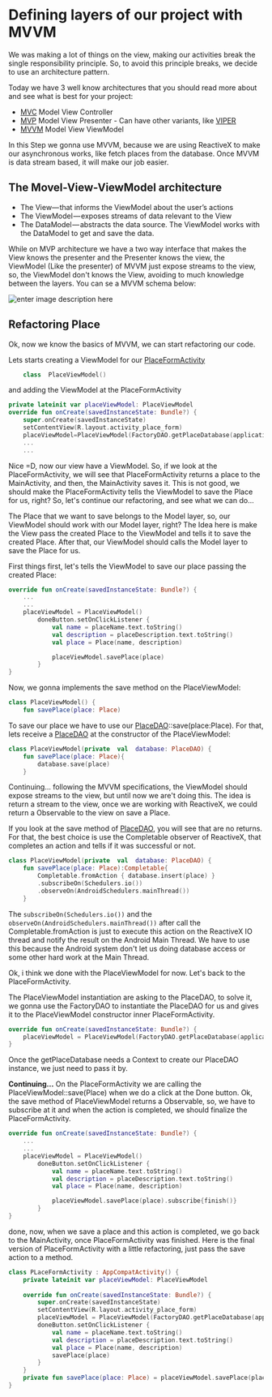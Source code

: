 # Defining layers of our project with MVVM

We was making a lot of things on the view, making our activities break the single responsibility principle. So, to avoid this principle breaks, we decide to use  an architecture pattern.

Today we have 3 well know architectures that you should read more about and see what is best for your project:
-  [MVC](https://medium.com/upday-devs/android-architecture-patterns-part-1-model-view-controller-3baecef5f2b6)	Model View Controller
-	[MVP](https://medium.com/upday-devs/android-architecture-patterns-part-2-model-view-presenter-8a6faaae14a5) Model View Presenter - Can have other variants, like [VIPER](http://luboganev.github.io/blog/clean-architecture-pt1/)
-	[MVVM](https://medium.com/upday-devs/android-architecture-patterns-part-3-model-view-viewmodel-e7eeee76b73b) Model View ViewModel 

In this Step we gonna use MVVM, because we are using ReactiveX to make our asynchronous works, like fetch places from the database. Once MVVM is data stream based, it will make our job easier.

## The Movel-View-ViewModel architecture
-   The  View— that informs the ViewModel about the user’s actions
-   The  ViewModel — exposes streams of data relevant to the View
-   The  DataModel — abstracts the data source. The ViewModel works with the DataModel to get and save the data.

While on MVP architecture we have a two way interface that makes the View knows the presenter and the Presenter knows the view, the ViewModel (Like the presenter) of MVVM just expose streams to the view, so, the ViewModel don't knows the View, avoiding to much knowledge between the layers. You can se a MVVM schema below:

![enter image description here](https://cdn-images-1.medium.com/max/800/0*5mD214cjNXU-V6lf.png)



## Refactoring Place

Ok, now we know the basics of MVVM, we can start refactoring our code.

Lets starts creating a ViewModel for our [PlaceFormActivity](https://github.com/roubertedgar/workshoptw/blob/step-4/app/src/main/java/workshoptw/com/work_shop_tw/views/place/PLaceFormActivity.kt)

```kotlin
	class  PlaceViewModel() 
``` 
and adding the ViewModel at the PlaceFormActivity

```kotlin
private lateinit var placeViewModel: PlaceViewModel
override fun onCreate(savedInstanceState: Bundle?) {
	super.onCreate(savedInstanceState)
	setContentView(R.layout.activity_place_form)
	placeViewModel=PlaceViewModel(FactoryDAO.getPlaceDatabase(applicationContext))
	...
	...
``` 

Nice =D, now our view have a ViewModel. So, if we look at the PlaceFormActivity, we will see that PlaceFormActivity returns a place to the MainActivity, and then, the MainActivity saves it.
This is not good, we should make the PlaceFormActivity tells the ViewModel to save the Place for us, right? So, let's continue our refactoring, and see what we can do...

The Place that we want to save belongs to the Model layer, so, our ViewModel should work with our Model layer, right? 
The Idea here is make the View pass the created Place to the ViewModel and tells it to save the created Place. After that, our ViewModel should calls the Model layer to save the Place for us. 

First things first, let's tells the ViewModel to save our place passing the created Place:

```kotlin
override fun onCreate(savedInstanceState: Bundle?) {
	...
	...
	placeViewModel = PlaceViewModel()
		doneButton.setOnClickListener {
			val name = placeName.text.toString()
			val description = placeDescription.text.toString()
			val place = Place(name, description)

			placeViewModel.savePlace(place)
		}
}
```

Now, we gonna implements the save method on the PlaceViewModel:

```kotlin
class PlaceViewModel() {
	fun savePlace(place: Place)
```
To save our place we have to use our [PlaceDAO](https://github.com/roubertedgar/workshoptw/blob/step-4/app/src/main/java/workshoptw/com/work_shop_tw/models/place/PlaceDAO.kt)::save(place:Place). For that, lets receive a [PlaceDAO](https://github.com/roubertedgar/workshoptw/blob/step-4/app/src/main/java/workshoptw/com/work_shop_tw/models/place/PlaceDAO.kt) at the constructor of the PlaceViewModel:
```kotlin
class PlaceViewModel(private  val  database: PlaceDAO) {
	fun savePlace(place: Place){
		database.save(place)
	}
```

Continuing... following the MVVM  specifications, the ViewModel should expose streams to the view, but until now we are't doing this. The idea is return a stream to the view, once we are working with ReactiveX, we could return a Observable to the view on save a Place. 

If you look at the save method of [PlaceDAO](https://github.com/roubertedgar/workshoptw/blob/step-4/app/src/main/java/workshoptw/com/work_shop_tw/models/place/PlaceDAO.kt), you will see that are no returns. For that, the best choice is use the Completable observer of ReactiveX, that completes an action and tells if it was successful or not.

```kotlin
class PlaceViewModel(private  val  database: PlaceDAO) {
	fun savePlace(place: Place):Completable{
		Completable.fromAction { database.insert(place) }
		.subscribeOn(Schedulers.io())
		.observeOn(AndroidSchedulers.mainThread())
	}
```
The ```subscribeOn(Schedulers.io())``` and the ```observeOn(AndroidSchedulers.mainThread())``` after call the Completable.fromAction is just to execute this action on the ReactiveX IO thread and notify the result on the Android Main Thread. We have to use this because the Android system don't let us doing database access or some other hard work at the Main Thread.

Ok, i think we done with the PlaceViewModel for now. Let's back to the  PlaceFormActivity. 

The PlaceViewModel instantiation are asking to the PlaceDAO, to solve it, we gonna use the FactoryDAO to instantiate the PlaceDAO for us and gives it to the PlaceViewModel constructor inner PlaceFormActivity.

```kotlin
override fun onCreate(savedInstanceState: Bundle?) {
	placeViewModel = PlaceViewModel(FactoryDAO.getPlaceDatabase(applicationContext))
}
```
Once the getPlaceDatabase needs a Context to create our PlaceDAO instance, we just need to pass it by.

**Continuing...** On the PlaceFormActivity we are calling the PlaceViewModel::save(Place) when we do a click at the Done button. Ok, the save method of PlaceViewModel returns a Observable, so, we have to subscribe at it and when the action is completed, we should finalize the PlaceFormActivity.

```kotlin
override fun onCreate(savedInstanceState: Bundle?) {
	...
	...
	placeViewModel = PlaceViewModel()
		doneButton.setOnClickListener {
			val name = placeName.text.toString()
			val description = placeDescription.text.toString()
			val place = Place(name, description)

			placeViewModel.savePlace(place).subscribe{finish()}
		}
}
```
done, now, when we save a place and this action is completed, we go back to the MainActivity, once PlaceFormActivity was finished. Here is the final version of PlaceFormActivity with a little refactoring, just pass the save action to a method.

```kotlin 
class PLaceFormActivity : AppCompatActivity() {
	private lateinit var placeViewModel: PlaceViewModel
	
	override fun onCreate(savedInstanceState: Bundle?) {
		super.onCreate(savedInstanceState)
		setContentView(R.layout.activity_place_form)
		placeViewModel = PlaceViewModel(FactoryDAO.getPlaceDatabase(applicationContext))
		doneButton.setOnClickListener {
			val name = placeName.text.toString()
			val description = placeDescription.text.toString()
			val place = Place(name, description)
			savePlace(place)
		}
	}
	private fun savePlace(place: Place) = placeViewModel.savePlace(place).subscribe { finish() }
}
```












<!--stackedit_data:
eyJoaXN0b3J5IjpbODIyMTU5NTk3LC00MjI5MTgzMTYsODAwMz
E1NDEwLC0xNjk1NTU4MDQyLDE3MTYwOTk0NzgsMTQ3MjU4Nzk0
NSwtMjEzNDIwMzMyNSwxOTU0MTM1NTg3LDEyMjI4MjczMTksMT
YxOTM2Nzg0LC0xOTk5NDU4MTg2LC05NzI5NDc5NywtMTIzMDA0
MTc2OCwyODA3ODg4MzldfQ==
-->